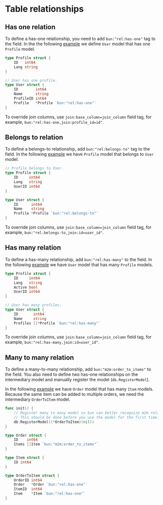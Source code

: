# Table relationships

## Has one relation

To define a has-one relationship, you need to add `bun:"rel:has-one"` tag to the field. In the the
following [example](https://github.com/uptrace/bun/tree/master/example/has-one) we define `User`
model that has one `Profile` model.

```go
type Profile struct {
	ID	 int64
	Lang string
}

// User has one profile.
type User struct {
	ID		  int64
	Name	  string
	ProfileID int64
	Profile	  *Profile `bun:"rel:has-one"`
}
```

To override join columns, use `join:base_column=join_column` field tag, for example,
`bun:"rel:has-one,join:profile_id=id"`.

## Belongs to relation

To define a belongs-to relationship, add `bun:"rel:belongs-to"` tag to the field. In the following
[example](https://github.com/uptrace/bun/tree/master/example/belongs-to) we have `Profile` model
that belongs to `User` model.

```go
// Profile belongs to User.
type Profile struct {
	ID	   int64
	Lang   string
	UserID int64
}

type User struct {
	ID		int64
	Name	string
	Profile *Profile `bun:"rel:belongs-to"`
}
```

To override join columns, use `join:base_column=join_column` field tag, for example,
`bun:"rel:belongs-to,join:id=user_id"`.

## Has many relation

To define a has-many relationship, add `bun:"rel:has-many"` to the field. In the following
[example](https://github.com/uptrace/bun/tree/master/example/has-many) we have `User` model that has
many `Profile` models.

```go
type Profile struct {
    ID     int64
    Lang   string
    Active bool
    UserID int64
}

// User has many profiles.
type User struct {
    ID       int64
    Name     string
    Profiles []*Profile `bun:"rel:has-many"`
}
```

To override join columns, use `join:base_column=join_column` field tag, for example,
`bun:"rel:has-many,join:id=user_id"`.

## Many to many relation

To define a many-to-many relationship, add `bun:"m2m:order_to_items"` to the field. You also need to
define two has-one relationships on the intermediary model and manually register the model
(`db.RegisterModel`).

In the following [example](https://github.com/uptrace/bun/tree/master/example/many-to-many) we have
`Order` model that has many `Item` models. Because the same item can be added to multiple orders, we
need the intermediary `OrderToItem` model.

```go
func init() {
    // Register many to many model so bun can better recognize m2m relation.
    // This should be done before you use the model for the first time.
    db.RegisterModel((*OrderToItem)(nil))
}

type Order struct {
    ID    int64
    Items []Item `bun:"m2m:order_to_items"`
}

type Item struct {
    ID int64
}

type OrderToItem struct {
    OrderID int64
	Order   *Order `bun:"rel:has-one"`
    ItemID  int64
	Item    *Item `bun:"rel:has-one"`
}
```
